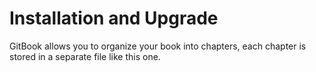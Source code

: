 # Installation and Upgrade

GitBook allows you to organize your book into chapters, each chapter is stored in a separate file like this one.
